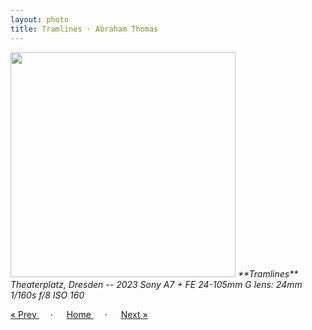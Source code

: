 ```yaml
---
layout: photo
title: Tramlines · Abraham Thomas
---
```


<img src="/assets/photos/Tramlines.jpg" width="360px" class="photo">

<i>
**Tramlines**  
Theaterplatz, Dresden -- 2023  
Sony A7 + FE 24-105mm G lens: 24mm 1/160s f/8 ISO 160
</i>

<a href="/gallery/window"> &laquo; Prev </a> &emsp; · &emsp; 
<a href="/gallery"> Home </a> &emsp; · &emsp; 
<a href="/gallery/passage"> Next &raquo; </a>
